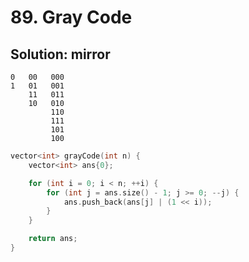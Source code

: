 # 89. Gray Code

## Solution: mirror

```
0   00   000
1   01   001
    11   011
    10   010
         110
         111
         101
         100
```

```cpp
vector<int> grayCode(int n) {
    vector<int> ans{0};

    for (int i = 0; i < n; ++i) {
        for (int j = ans.size() - 1; j >= 0; --j) {
            ans.push_back(ans[j] | (1 << i));
        }
    }

    return ans;
}
```
